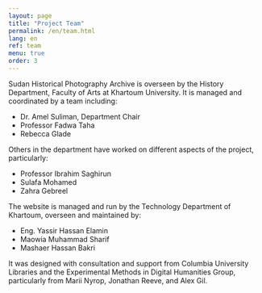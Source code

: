 ```yaml
---
layout: page
title: "Project Team"
permalink: /en/team.html
lang: en
ref: team
menu: true
order: 3
---
```

Sudan Historical Photography Archive is overseen by the History Department, Faculty of Arts at Khartoum University. It is managed and coordinated by a team including:

* Dr. Amel Suliman, Department Chair
* Professor Fadwa Taha
* Rebecca Glade

 Others in the department have worked on different aspects of the project, particularly:

* Professor Ibrahim Saghirun
* Sulafa Mohamed
* Zahra Gebreel  

The website is managed and run by the Technology Department of Khartoum, overseen and maintained by:

* Eng. Yassir Hassan Elamin
* Maowia Muhammad Sharif
* Mashaer Hassan Bakri

It was designed with consultation and support from Columbia University Libraries and the Experimental Methods in Digital Humanities Group, particularly from Marii Nyrop, Jonathan Reeve, and Alex Gil.
